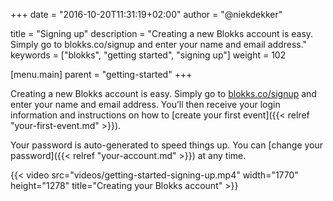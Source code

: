 +++
date            = "2016-10-20T11:31:19+02:00"
author          = "@niekdekker"

title           = "Signing up"
description     = "Creating a new Blokks account is easy. Simply go to blokks.co/signup and enter your name and email address."
keywords        = ["blokks", "getting started", "signing up"]
weight          = 102

[menu.main]
parent          = "getting-started"
+++

Creating a new Blokks account is easy. Simply go to [blokks.co/signup](https://blokks.co/signup) and enter your name and email address. You’ll then receive your login information and instructions on how to [create your first event]({{< relref "your-first-event.md" >}}).

Your password is auto-generated to speed things up. You can [change your password]({{< relref "your-account.md" >}}) at any time.

{{< video src="videos/getting-started-signing-up.mp4" width="1770" height="1278" title="Creating your Blokks account" >}}